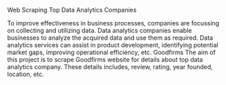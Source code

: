 Web Scraping Top Data Analytics Companies

To improve effectiveness in business processes, companies are focussing on collecting and utilizing data. Data analytics companies enable businesses to analyze the acquired data and use them as required. Data analytics services can assist in product development, identifying potential market gaps, improving operational efficiency, etc. Goodfirms
The aim of this project is to scrape Goodfirms website for details about top data analytics company. These details includes, review, rating, year founded, location, etc.

